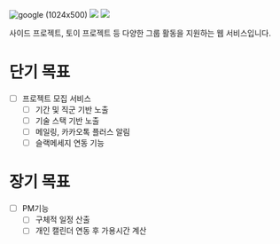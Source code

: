 
![google (1024x500)](https://github.com/groom-link/.github/assets/61648828/67b22233-747e-4d2b-a183-66ef61ee3b62)
[<img src="https://img.shields.io/badge/notion-white?style=for-the-badge&logo=Notion&logoColor=black">](https://hulking-stetson-3ee.notion.site/Groom-aea15ec1ff114a8eaa69d4e5ac7911be)
[<img src="https://img.shields.io/badge/figma-black?style=for-the-badge&logo=Figma&logoColor=#F24E1E">](https://www.figma.com/file/mSMQMmTrEUKQYCpIiSHdcV/Untitled?type=whiteboard&node-id=0%3A1&t=Cd75lsTdszs6nHph-1)

사이드 프로젝트, 토이 프로젝트 등 다양한 그룹 활동을 지원하는 웹 서비스입니다.  

# 단기 목표
- [ ] 프로젝트 모집 서비스  
  - [ ] 기간 및 직군 기반 노출
  - [ ] 기술 스택 기반 노출
  - [ ] 메일링, 카카오톡 플러스 알림
  - [ ] 슬랙메세지 연동 기능

# 장기 목표
- [ ] PM기능
  - [ ] 구체적 일정 산출
  - [ ] 개인 캘린더 연동 후 가용시간 계산

